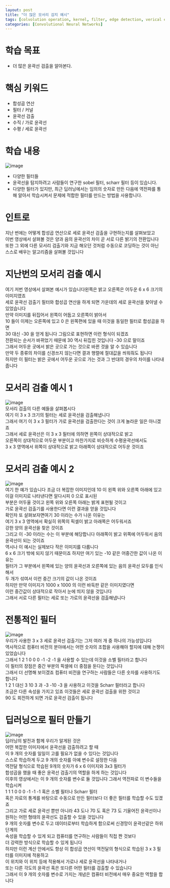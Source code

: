 ```yaml
---
layout: post
title: "더 많은 모서리 감지 예시"
tags: [colvolution operation, kernel, filter, edge detection, verical edge, horigontal edge]
categories: [Convolutional Neural Networks]
---
```


# 학습 목표
- 더 많은 윤곽선 검출을 알아본다.

# 핵심 키워드
- 합성곱 연산
- 필터 / 커널
- 윤곽선 검출
- 수직 / 가로 윤곽선
- 수평 / 세로 윤곽선

# 학습 내용
![image](https://user-images.githubusercontent.com/50114210/71304974-dd5a9800-2410-11ea-8f9a-4e92838c1515.png)              
- 다양한 필터들
- 윤곽선을 탐지하려고 사람들이 연구한 sobel 필터, scharr 필터 등이 있습니다.
- 다양한 필터가 있지만, 최근 딥러닝에서는 임의의 숫자로 만든 다음에 역전파를 통해 알아서 학습시켜서 문제에 적합한 필터를 만드는 방법을 사용합니다.

# 인트로
지난 번에는 어떻게 합성곱 연산으로 세로 윤곽선 검출을 구현하는지를 살펴보았고             
이번 영상에서 살펴볼 것은 양과 음의 윤곽선의 차이 곧 서로 다른 밝기의 전환입니다               
또한 그 외에 다른 모서리 검출기와 지금 해오던 것처럼 수동으로 코딩하는 것이 아닌                    
스스로 배우는 알고리즘을 살펴볼 것입니다                      

# 지난번의 모서리 검출 예시
여기 저번 영상에서 살펴본 예시가 있습니다왼쪽은 밝고 오른쪽은 어두운 6 x 6 크기의 이미지였죠             
세로 윤곽선 검출기 필터와 합성곱 연산을 하게 되면 가운데의 세로 윤곽선을 찾아낼 수 있었습니다            
만약 이미지를 뒤집어서 왼쪽이 어둡고 오른쪽이 밝아서             
10 들이 이제는 오른쪽에 있고 0 은 왼쪽편에 있을 때 이것을 동일한 필터로 합성곱을 하면                       
30 대신 -30 을 얻게 됩니다 그림으로 표현하면 이런 형식이 되겠죠           
전환되는 순서가 바뀌었기 때문에 30 역시 뒤집힌 것입니다 -30 으로 말이죠             
그래서 어두운 곳에서 밝은 곳으로 가는 것으로 바뀐 것을 알 수 있습니다             
만약 두 종류의 차이를 신경쓰지 않는다면 결과 행렬에 절대값을 씌워줘도 됩니다                        
하지만 이 필터는 밝은 곳에서 어두운 곳으로 가는 것과 그 반대의 경우의 차이를 나타내 줍니다                

# 모서리 검출 예시 1
![image](https://user-images.githubusercontent.com/50114210/71305089-f7e14100-2411-11ea-975f-58146282662b.png)                                     
모서리 검출의 다른 예들을 살펴봅시다                   
여기 이 3 x 3 크기의 필터는 세로 윤곽선을 검출해냅니다                                   
그래서 여기 이 3 x 3 필터가 가로 윤곽선을 검출한다는 것이 크게 놀라운 일은 아니겠죠          
그래서 세로 윤곽선은 이 3 x 3 필터에 의하면 왼쪽이 상대적으로 밝고             
오른쪽이 상대적으로 어두운 부분이고 마찬가지로 비슷하게 수평윤곽선에서도             
3 x 3 영역에서 위쪽이 상대적으로 밝고 아래쪽이 상대적으로 어두운 것이죠                

# 모서리 검출 예시 2
![image](https://user-images.githubusercontent.com/50114210/71305092-029bd600-2412-11ea-8c73-508754a449b8.png)                          
여기 한 예가 있습니다 조금 더 복잡한 이미지인데 10 이 왼쪽 위와 오른쪽 아래에 있고             
이걸 이미지로 나타낸다면 알다시피 0 으로 표시된           
부분은 어두울 것이고 왼쪽 위와 오른쪽 아래는 밝게 표현될 것이고                       
가로 윤곽선 검출기를 사용한다면 이런 결과을 얻을 것입니다                            
확인차 또 살펴보자면여기 30 이라는 수가 나온 이유는                       
여기 3 x 3 영역에서 확실히 위쪽의 픽셀이 밝고 아래쪽은 어두워서죠            
강한 양의 윤곽선을 찾은 것이죠                    
그리고 이 -30 이라는 수는 이 부분에 해당합니다 아래쪽이 밝고 위쪽에 어두워서 음의 윤곽선이 되는 것이죠                  
역시나 이 예시는 실제보다 작은 이미지를 다룹니다               
6 x 6 크기 밖에 되지 않기 때문이죠 하지만 여기 있는 -10 같은 어중간한 값이 나온 이유는               
필터가 그 부분에서 왼쪽에 있는 양의 윤곽선과 오른쪽에 있는 음의 윤곽선 모두를 인식해서               
두 개가 섞여서 이런 중간 크기의 값이 나온 것이죠                
하지만 만약 이미지가 1000 x 1000 의 이런 바둑판 같은 이미지였다면               
이런 중간값이 상대적으로 작아서 눈에 띄지 않을 것입니다             
그래서 서로 다른 필터는 세로 또는 가로의 윤곽선을 검출해냅니다                          

# 전통적인 필터
![image](https://user-images.githubusercontent.com/50114210/71305097-0e879800-2412-11ea-8f99-08c752001e1d.png)                           
우리가 사용한 3 x 3 세로 윤곽선 검출기는 그저 여러 개 중 하나의 가능성입니다           
역사적으로 컴퓨터 비전의 분야에서는 어떤 숫자의 조합을 사용해야 할지에 대해 논쟁이 있었습니다               
그래서  1 2 1 0 0 0 -1 -2 -1 을 사용할 수 있는데 이것을 소벨 필터라고 합니다              
이 필터의 장점은 중간 부분의 픽셀에 더 중점을 둔다는 것입니다             
그래서 더 선명해 보이겠죠 컴퓨터 비전을 연구하는 사람들은 다른 숫자를 사용하기도 합니다              
1 2 1 대신 3 10 3 과 -3 -10 -3 을 사용하고 이것을 Scharr 필터라고 합니다             
조금은 다른 속성을 가지고 있죠 이것들은 세로 윤곽선 검출을 위한 것이고             
90 도 회전하게 되면 가로 윤곽선 검출이 됩니다                      

# 딥러닝으로 필터 만들기
![image](https://user-images.githubusercontent.com/50114210/71305103-19422d00-2412-11ea-8181-e646eef0f7dd.png)                              
딥러닝의 발전과 함께 우리가 알게된 것은             
어떤 복잡한 이미지에서 윤곽선을 검출하려고 할 때                
이 9 개의 숫자를 일일이 고를 필요가 없을 수 있다는 것입니다              
스스로 학습하게 두고 9 개의 숫자를 아예 변수로 설정한 다음              
역전달 형식으로 학습된 9개의 숫자가 6 x 6 이미지와 3x3 필터가              
합성곱을 했을 때 좋은 윤곽선 검출기의 역할을 하게 하는 것입니다             
이후의 영상에서는 이 9 개의 숫자를 변수로 둘 것입니다 그래서 역전파로 이 변수들을 학습시켜               
1 1 1 0 0 0 -1 -1 -1 혹은 소벨 필터나 Scharr 필터                             
혹은 자료의 통계를 바탕으로 수동으로 만든 필터보다 더 좋은 필터를 학습할 수도 있겠죠                
그리고 가로 세로 윤곽선 뿐만 아니라 43 도나 70 도 혹은 73 도 기울어진 윤곽선이나                       
원하는 어떤 형태의 윤곽선도 검출할 수 있을 것입니다                          
9 개의 숫자를 변수로 두고 데이터로부터 학습하게 함으로써 신경망이 윤곽선같은 하위 단계의                  
속성을 학습할 수 있게 되고 컴퓨터를 연구하는 사람들이 직접 짠 것보다                
더 강력한 방식으로 학습할 수 있게 됩니다                 
하지만 이런 계산 안에서도 항상 이 합성곱 연산이 역전달의 형식으로 학습된 3 x 3 필터를 이미지에 적용하고                
이 위치와 이 위치 등에 적용해서 가로나 세로 윤곽선을 나타내거나                    
또는 다른 각도의 윤곽선 혹은 또다른  어떤 필터를 검출할 수 있습니다                
그래서 이 9 개의 숫자를 변수로 가지는 개념은 컴퓨터 비전에서 매우 중요한 역할을 합니다                     

